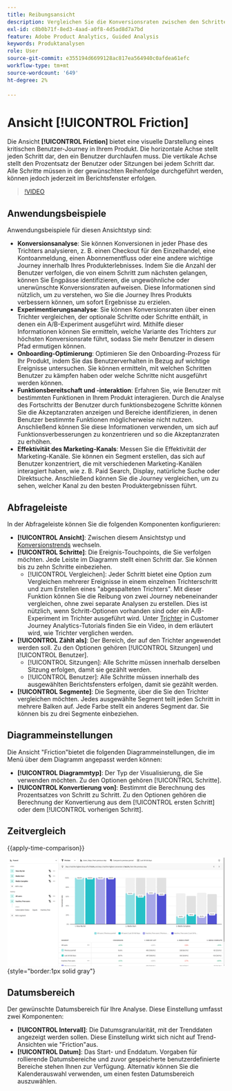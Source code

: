 ```yaml
---
title: Reibungsansicht
description: Vergleichen Sie die Konversionsraten zwischen den Schritten.
exl-id: c8b0b71f-8ed3-4aad-a0f8-4d5ad8d7a7bd
feature: Adobe Product Analytics, Guided Analysis
keywords: Produktanalysen
role: User
source-git-commit: e355194d6699128ac817ea564940c0afdea61efc
workflow-type: tm+mt
source-wordcount: '649'
ht-degree: 2%

---
```


# Ansicht [!UICONTROL Friction]

Die Ansicht **[!UICONTROL Friction]** bietet eine visuelle Darstellung eines kritischen Benutzer-Journey in Ihrem Produkt. Die horizontale Achse stellt jeden Schritt dar, den ein Benutzer durchlaufen muss. Die vertikale Achse stellt den Prozentsatz der Benutzer oder Sitzungen bei jedem Schritt dar. Alle Schritte müssen in der gewünschten Reihenfolge durchgeführt werden, können jedoch jederzeit im Berichtsfenster erfolgen.

>[!VIDEO](https://video.tv.adobe.com/v/3421663/?learn=on)

## Anwendungsbeispiele

Anwendungsbeispiele für diesen Ansichtstyp sind:

* **Konversionsanalyse**: Sie können Konversionen in jeder Phase des Trichters analysieren, z. B. einen Checkout für den Einzelhandel, eine Kontoanmeldung, einen Abonnementfluss oder eine andere wichtige Journey innerhalb Ihres Produkterlebnisses. Indem Sie die Anzahl der Benutzer verfolgen, die von einem Schritt zum nächsten gelangen, können Sie Engpässe identifizieren, die ungewöhnliche oder unerwünschte Konversionsraten aufweisen. Diese Informationen sind nützlich, um zu verstehen, wo Sie die Journey Ihres Produkts verbessern können, um sofort Ergebnisse zu erzielen.
* **Experimentierungsanalyse**: Sie können Konversionsraten über einen Trichter vergleichen, der optionale Schritte oder Schritte enthält, in denen ein A/B-Experiment ausgeführt wird. Mithilfe dieser Informationen können Sie ermitteln, welche Variante des Trichters zur höchsten Konversionsrate führt, sodass Sie mehr Benutzer in diesem Pfad ermutigen können.
* **Onboarding-Optimierung**: Optimieren Sie den Onboarding-Prozess für Ihr Produkt, indem Sie das Benutzerverhalten in Bezug auf wichtige Ereignisse untersuchen. Sie können ermitteln, mit welchen Schritten Benutzer zu kämpfen haben oder welche Schritte nicht ausgeführt werden können.
* **Funktionsbereitschaft und -interaktion**: Erfahren Sie, wie Benutzer mit bestimmten Funktionen in Ihrem Produkt interagieren. Durch die Analyse des Fortschritts der Benutzer durch funktionsbezogene Schritte können Sie die Akzeptanzraten anzeigen und Bereiche identifizieren, in denen Benutzer bestimmte Funktionen möglicherweise nicht nutzen. Anschließend können Sie diese Informationen verwenden, um sich auf Funktionsverbesserungen zu konzentrieren und so die Akzeptanzraten zu erhöhen.
* **Effektivität des Marketing-Kanals**: Messen Sie die Effektivität der Marketing-Kanäle. Sie können ein Segment erstellen, das sich auf Benutzer konzentriert, die mit verschiedenen Marketing-Kanälen interagiert haben, wie z. B. Paid Search, Display, natürliche Suche oder Direktsuche. Anschließend können Sie die Journey vergleichen, um zu sehen, welcher Kanal zu den besten Produktergebnissen führt.

## Abfrageleiste

In der Abfrageleiste können Sie die folgenden Komponenten konfigurieren:

* **[!UICONTROL Ansicht]**: Zwischen diesem Ansichtstyp und [Konversionstrends](conversion-trends.md) wechseln.
* **[!UICONTROL Schritte]**: Die Ereignis-Touchpoints, die Sie verfolgen möchten. Jede Leiste im Diagramm stellt einen Schritt dar. Sie können bis zu zehn Schritte einbeziehen.
   * [!UICONTROL Vergleichen]: Jeder Schritt bietet eine Option zum Vergleichen mehrerer Ereignisse in einem einzelnen Trichterschritt und zum Erstellen eines &quot;abgespalteten Trichters&quot;. Mit dieser Funktion können Sie die Reibung von zwei Journey nebeneinander vergleichen, ohne zwei separate Analysen zu erstellen. Dies ist nützlich, wenn Schritt-Optionen vorhanden sind oder ein A/B-Experiment im Trichter ausgeführt wird. Unter [Trichter](https://experienceleague.adobe.com/en/docs/customer-journey-analytics-learn/tutorials/guided-analysis/funnel) in Customer Journey Analytics-Tutorials finden Sie ein Video, in dem erläutert wird, wie Trichter verglichen werden.
* **[!UICONTROL Zählt als]**: Der Bereich, der auf den Trichter angewendet werden soll. Zu den Optionen gehören [!UICONTROL Sitzungen] und [!UICONTROL Benutzer].
   * [!UICONTROL Sitzungen]: Alle Schritte müssen innerhalb derselben Sitzung erfolgen, damit sie gezählt werden.
   * [!UICONTROL Benutzer]: Alle Schritte müssen innerhalb des ausgewählten Berichtsfensters erfolgen, damit sie gezählt werden.
* **[!UICONTROL Segmente]**: Die Segmente, über die Sie den Trichter vergleichen möchten. Jedes ausgewählte Segment teilt jeden Schritt in mehrere Balken auf. Jede Farbe stellt ein anderes Segment dar. Sie können bis zu drei Segmente einbeziehen.

## Diagrammeinstellungen

Die Ansicht &quot;Friction&quot;bietet die folgenden Diagrammeinstellungen, die im Menü über dem Diagramm angepasst werden können:

* **[!UICONTROL Diagrammtyp]**: Der Typ der Visualisierung, die Sie verwenden möchten. Zu den Optionen gehören [!UICONTROL Schritte].
* **[!UICONTROL Konvertierung von]**: Bestimmt die Berechnung des Prozentsatzes von Schritt zu Schritt. Zu den Optionen gehören die Berechnung der Konvertierung aus dem [!UICONTROL ersten Schritt] oder dem [!UICONTROL vorherigen Schritt].

## Zeitvergleich

{{apply-time-comparison}}

![Friktionszeitvergleich](../assets/friction-compare.png){style="border:1px solid gray"}

## Datumsbereich

Der gewünschte Datumsbereich für Ihre Analyse. Diese Einstellung umfasst zwei Komponenten:

* **[!UICONTROL Intervall]**: Die Datumsgranularität, mit der Trenddaten angezeigt werden sollen. Diese Einstellung wirkt sich nicht auf Trend-Ansichten wie &quot;Friction&quot;aus.
* **[!UICONTROL Datum]**: Das Start- und Enddatum. Vorgaben für rollierende Datumsbereiche und zuvor gespeicherte benutzerdefinierte Bereiche stehen Ihnen zur Verfügung. Alternativ können Sie die Kalenderauswahl verwenden, um einen festen Datumsbereich auszuwählen.
